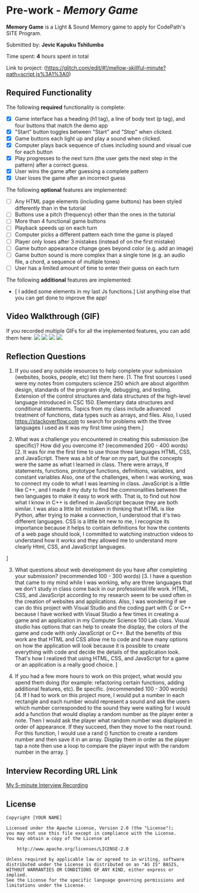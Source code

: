 # Pre-work - *Memory Game*

**Memory Game** is a Light & Sound Memory game to apply for CodePath's SITE Program. 

Submitted by: **Jevic Kapuku Tshilumba**

Time spent: **4** hours spent in total

Link to project: (https://glitch.com/edit/#!/mellow-skillful-minute?path=script.js%3A1%3A0)

## Required Functionality

The following **required** functionality is complete:

* [x] Game interface has a heading (h1 tag), a line of body text (p tag), and four buttons that match the demo app
* [x] "Start" button toggles between "Start" and "Stop" when clicked. 
* [x] Game buttons each light up and play a sound when clicked. 
* [x] Computer plays back sequence of clues including sound and visual cue for each button
* [x] Play progresses to the next turn (the user gets the next step in the pattern) after a correct guess. 
* [x] User wins the game after guessing a complete pattern
* [x] User loses the game after an incorrect guess

The following **optional** features are implemented:

* [ ] Any HTML page elements (including game buttons) has been styled differently than in the tutorial
* [ ] Buttons use a pitch (frequency) other than the ones in the tutorial
* [ ] More than 4 functional game buttons
* [ ] Playback speeds up on each turn
* [ ] Computer picks a different pattern each time the game is played
* [ ] Player only loses after 3 mistakes (instead of on the first mistake)
* [ ] Game button appearance change goes beyond color (e.g. add an image)
* [ ] Game button sound is more complex than a single tone (e.g. an audio file, a chord, a sequence of multiple tones)
* [ ] User has a limited amount of time to enter their guess on each turn

The following **additional** features are implemented:

- [ I added some elements in my last Js functions.] List anything else that you can get done to improve the app!

## Video Walkthrough (GIF)

If you recorded multiple GIFs for all the implemented features, you can add them here:
![](http://g.recordit.co/1wfyWanlRz.gif)
![](gif2-link-here)
![](gif3-link-here)
![](gif4-link-here)

## Reflection Questions
1. If you used any outside resources to help complete your submission (websites, books, people, etc) list them here. 
[1.	The first sources I used were my notes from computers science 250 which are about algorithm design, standards of the program style, debugging, and testing.  Extension of the control structures and data structures of the high-level language introduced in CSC 150.  Elementary data structures and conditional statements.  Topics from my class include advanced treatment of functions, data types such as arrays, and files. Also, I used https://stackoverflow.com to search for problems with the three languages I used as it was my first time using them.]

2. What was a challenge you encountered in creating this submission (be specific)? How did you overcome it? (recommended 200 - 400 words) 
[2.	It was for me the first time to use those three languages HTML, CSS, and JavaScript. There was a bit of fear on my part, but the concepts were the same as what I learned in class. There were arrays, If statements, functions, prototype functions, definitions, variables, and constant variables Also, one of the challenges, when I was working, was to connect my code to what I was learning in class. JavaScript is a little like C++, and I made it my duty to find the commonalities between the two languages to make it easy to work with. That is, to find out how what I know in C++ is defined in JavaScript because they are both similar. I was also a little bit mistaken in thinking that HTML is like Python, after trying to make a connection, I understood that it's two different languages. CSS is a little bit new to me, I recognize its importance because it helps to contain definitions for how the contents of a web page should look, I committed to watching instruction videos to understand how it works and they allowed me to understand more clearly Html, CSS, and JavaScript languages. 

]

3. What questions about web development do you have after completing your submission? (recommended 100 - 300 words) 
[3.	I have a question that came to my mind while I was working, why are three languages that we don't study in class come back in our professional life work. HTML, CSS, and JavaScript according to my research seem to be used often in the creation of websites and applications. Also, I was wondering if we can do this project with Visual Studio and the coding part with C or C++ because I have worked with Visual Studio a few times in creating a game and an application in my Computer Science 100 Lab class. Visual studio has options that can help to create the display, the colors of the game and code with only JavaScript or C++. But the benefits of this work are that HTML and CSS allow me to code and have many options on how the application will look because it is possible to create everything with code and decide the details of the application look. That's how I realized that using HTML, CSS, and JavaScript for a game or an application is a really good choice. ]

4. If you had a few more hours to work on this project, what would you spend them doing (for example: refactoring certain functions, adding additional features, etc). Be specific. (recommended 100 - 300 words) 
[4.	If I had to work on this project more, I would put a number in each rectangle and each number would represent a sound and ask the users which number corresponded to the sound they were waiting for I would add a function that would display a random number as the player enter a note. Then I would ask the player what random number was displayed in order of appearance. If they succeed, then they move to the next round. For this function, I would use a rand () function to create a random number and then save it in an array. Display them in order as the player tap a note then use a loop to compare the player input with the random number in the array. ]



## Interview Recording URL Link

[My 5-minute Interview Recording](https://www.loom.com/share/c85abfe8bdd143fd8743199ff1d641f0)


## License

    Copyright [YOUR NAME]

    Licensed under the Apache License, Version 2.0 (the "License");
    you may not use this file except in compliance with the License.
    You may obtain a copy of the License at

        http://www.apache.org/licenses/LICENSE-2.0

    Unless required by applicable law or agreed to in writing, software
    distributed under the License is distributed on an "AS IS" BASIS,
    WITHOUT WARRANTIES OR CONDITIONS OF ANY KIND, either express or implied.
    See the License for the specific language governing permissions and
    limitations under the License.
